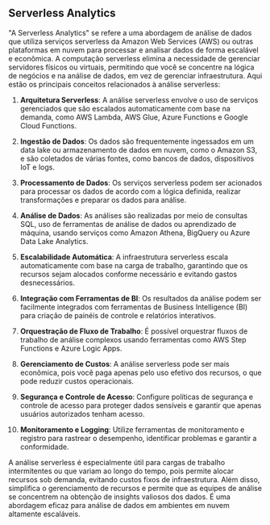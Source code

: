 
## Serverless Analytics

"A Serverless Analytics" se refere a uma abordagem de análise de dados que utiliza serviços serverless da Amazon Web Services (AWS) ou outras plataformas em nuvem para processar e analisar dados de forma escalável e econômica. A computação serverless elimina a necessidade de gerenciar servidores físicos ou virtuais, permitindo que você se concentre na lógica de negócios e na análise de dados, em vez de gerenciar infraestrutura. Aqui estão os principais conceitos relacionados à análise serverless:

1. **Arquitetura Serverless**: A análise serverless envolve o uso de serviços gerenciados que são escalados automaticamente com base na demanda, como AWS Lambda, AWS Glue, Azure Functions e Google Cloud Functions.

2. **Ingestão de Dados**: Os dados são frequentemente ingessados em um data lake ou armazenamento de dados em nuvem, como o Amazon S3, e são coletados de várias fontes, como bancos de dados, dispositivos IoT e logs.

3. **Processamento de Dados**: Os serviços serverless podem ser acionados para processar os dados de acordo com a lógica definida, realizar transformações e preparar os dados para análise.

4. **Análise de Dados**: As análises são realizadas por meio de consultas SQL, uso de ferramentas de análise de dados ou aprendizado de máquina, usando serviços como Amazon Athena, BigQuery ou Azure Data Lake Analytics.

5. **Escalabilidade Automática**: A infraestrutura serverless escala automaticamente com base na carga de trabalho, garantindo que os recursos sejam alocados conforme necessário e evitando gastos desnecessários.

6. **Integração com Ferramentas de BI**: Os resultados da análise podem ser facilmente integrados com ferramentas de Business Intelligence (BI) para criação de painéis de controle e relatórios interativos.

7. **Orquestração de Fluxo de Trabalho**: É possível orquestrar fluxos de trabalho de análise complexos usando ferramentas como AWS Step Functions e Azure Logic Apps.

8. **Gerenciamento de Custos**: A análise serverless pode ser mais econômica, pois você paga apenas pelo uso efetivo dos recursos, o que pode reduzir custos operacionais.

9. **Segurança e Controle de Acesso**: Configure políticas de segurança e controle de acesso para proteger dados sensíveis e garantir que apenas usuários autorizados tenham acesso.

10. **Monitoramento e Logging**: Utilize ferramentas de monitoramento e registro para rastrear o desempenho, identificar problemas e garantir a conformidade.

A análise serverless é especialmente útil para cargas de trabalho intermitentes ou que variam ao longo do tempo, pois permite alocar recursos sob demanda, evitando custos fixos de infraestrutura. Além disso, simplifica o gerenciamento de recursos e permite que as equipes de análise se concentrem na obtenção de insights valiosos dos dados. É uma abordagem eficaz para análise de dados em ambientes em nuvem altamente escaláveis.